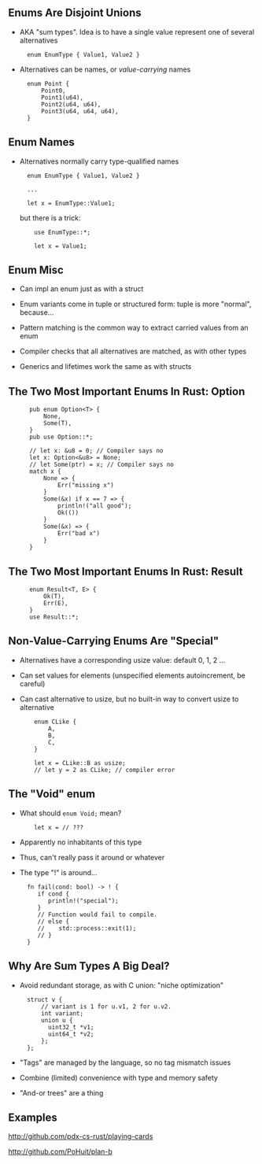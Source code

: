 ## Enums Are Disjoint Unions

* AKA "sum types". Idea is to have a single value represent
  one of several alternatives

        enum EnumType { Value1, Value2 }

* Alternatives can be names, or *value-carrying* names

        enum Point {
            Point0,
            Point1(u64),
            Point2(u64, u64),
            Point3(u64, u64, u64),
        }

## Enum Names

* Alternatives normally carry type-qualified names

        enum EnumType { Value1, Value2 }

        ...

        let x = EnumType::Value1;

  but there is a trick:

          use EnumType::*;

          let x = Value1;
  
## Enum Misc

* Can impl an enum just as with a struct

* Enum variants come in tuple or structured form: tuple is
  more "normal", because…
  
* Pattern matching is the common way to extract carried
  values from an enum
  
* Compiler checks that all alternatives are matched, as with
  other types

* Generics and lifetimes work the same as with structs

## The Two Most Important Enums In Rust: Option

          pub enum Option<T> {
              None,
              Some(T),
          }
          pub use Option::*;

          // let x: &u8 = 0; // Compiler says no
          let x: Option<&u8> = None;
          // let Some(ptr) = x; // Compiler says no
          match x {
              None => {
                  Err("missing x")
              }
              Some(&x) if x == 7 => {
                  println!("all good");
                  Ok(())
              }
              Some(&x) => {
                  Err("bad x")
              }
          }

## The Two Most Important Enums In Rust: Result

          enum Result<T, E> {
              Ok(T),
              Err(E),
          }
          use Result::*;

## Non-Value-Carrying Enums Are "Special"

* Alternatives have a corresponding usize value: default 0, 1, 2 …

* Can set values for elements (unspecified elements
  autoincrement, be careful)

* Can cast alternative to usize, but no built-in way to
  convert usize to alternative

          enum CLike {
              A,
              B,
              C,
          }

          let x = CLike::B as usize;
          // let y = 2 as CLike; // compiler error

## The "Void" enum

* What should `enum Void;` mean?

          let x = // ???

* Apparently no inhabitants of this type

* Thus, can't really pass it around or whatever

* The type "!" is around…

        fn fail(cond: bool) -> ! {
           if cond {
              println!("special");
           } 
           // Function would fail to compile.
           // else {
           //    std::process::exit(1);
           // }
        }

## Why Are Sum Types A Big Deal?

* Avoid redundant storage, as with C union: "niche optimization"

        struct v {
            // variant is 1 for u.v1, 2 for u.v2.
            int variant;
            union u {
              uint32_t *v1;
              uint64_t *v2;
            };
        };

* "Tags" are managed by the language, so no tag mismatch
  issues
  
* Combine (limited) convenience with type and memory safety

* "And-or trees" are a thing

## Examples

<http://github.com/pdx-cs-rust/playing-cards>

<http://github.com/PoHuit/plan-b>
